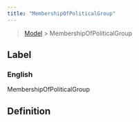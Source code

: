 ```yaml
---
title: "MembershipOfPoliticalGroup"
---
```


> [Model](../../) > MembershipOfPoliticalGroup

## Label

### English
MembershipOfPoliticalGroup


## Definition



    
